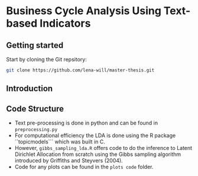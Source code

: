 # Business Cycle Analysis Using Text-based Indicators

## Getting started
Start by cloning the Git repsitory: 
```sh
git clone https://github.com/lena-will/master-thesis.git
```

## Introduction

## Code Structure
+ Text pre-processing is done in python and can be found in ```preprocessing.py```
+ For computational efficiency the LDA is done using the R package ``topicmodels``` which was built in C.
+ However, ```gibbs_sampling_lda.R``` offers code to do the inference to Latent Dirichlet Allocation from scratch using the Gibbs sampling algorithm introduced by Griffiths and Steyvers (2004).
+ Code for any plots can be found in the ```plots code``` folder. 
